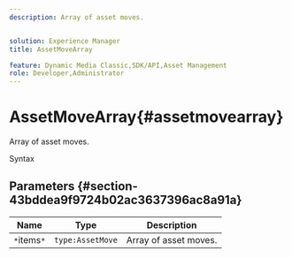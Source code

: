 ```yaml
---
description: Array of asset moves.


solution: Experience Manager
title: AssetMoveArray

feature: Dynamic Media Classic,SDK/API,Asset Management
role: Developer,Administrator
---
```


# AssetMoveArray{#assetmovearray}

Array of asset moves.

 Syntax 

## Parameters {#section-43bddea9f9724b02ac3637396ac8a91a}

|  Name  | Type  | Description  |
|---|---|---|
|  `*`items`*`  | `type:AssetMove`  | Array of asset moves.  |

